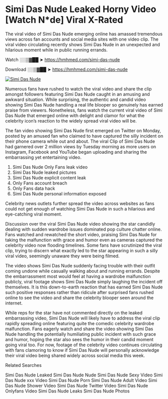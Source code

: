 ﻿# Simi Das Nude Leaked Horny Video [Watch N*de] Viral X-Rated

The viral video of ﻿Simi Das Nude emerging online has amassed tremendous views across fan accounts and social media sites with one video clip. The viral video circulating recently shows ﻿Simi Das Nude in an unexpected and hilarious moment while in public running errands. 

Watch ░░▒▓██ ➤ https://hmhmed.com/simi-das-nude

Download ░░▒▓██ ➤ https://hmhmed.com/simi-das-nude

[![Simi Das Nude](https://i.imgur.com/dJHk4Zq.gif)](https://hmhmed.com/simi-das-nude)

Numerous fans have rushed to watch the viral video and share the clip amongst followers featuring ﻿Simi Das Nude caught in an amusing and awkward situation. While surprising, the authentic and candid video showing ﻿Simi Das Nude handling a real life blooper so genuinely has earned praise from viewers. Nonetheless, fans watch the current viral video of ﻿Simi Das Nude that emerged online with delight and clamor for what the celebrity icon’s reaction to the widely spread viral video will be.

The fan video showing ﻿Simi Das Nude first emerged on Twitter on Monday, posted by an amused fan who claimed to have captured the silly incident on their phone camera while out and about. The viral Clip of ﻿Simi Das Nude had garnered over 2 million views by Tuesday morning as more users on Instagram, Facebook and YouTube began uploading and sharing the embarrassing yet entertaining video. 

1. ﻿Simi Das Nude Only Fans leak video
2. ﻿Simi Das Nude leaked pictures
3. ﻿Simi Das Nude explicit content leak
4. Only Fans account breach
5. Only Fans data hack
6. ﻿Simi Das Nude personal information exposed

Celebrity news outlets further spread the video across websites as fans could not get enough of watching ﻿Simi Das Nude in such a hilarious and eye-catching viral moment. 

Discussion over the viral ﻿Simi Das Nude video showing the star candidly dealing with sudden wardrobe issues dominated pop culture chatter online. Fans watched and rewatched the short video, praising ﻿Simi Das Nude for taking the malfunction with grace and humor even as cameras captured the celebrity video now flooding timelines. Some fans have scrutinized the viral clip, trying to discern what exactly led to the star appearing in such a silly viral video, seemingly unaware they were being filmed.

The video shows ﻿Simi Das Nude suddenly facing trouble with their outfit coming undone while casually walking about and running errands. Despite the embarrassment most would feel at having a wardrobe malfunction publicly, viral footage shows ﻿Simi Das Nude simply laughing the incident off themselves. It is this down-to-earth reaction that has earned ﻿Simi Das Nude such positive responses rather than ridicule after surprised fans rushed online to see the video and share the celebrity blooper seen around the internet.  

While reps for the star have not commented directly on the leaked embarrassing video, ﻿Simi Das Nude will likely have to address the viral clip rapidly spreading online featuring quite the comedic celebrity wardrobe malfunction. Fans eagerly watch and share the video showing ﻿Simi Das Nude handling the potentially humiliating public incident with such grace and humor, hoping the star also sees the humor in their candid moment going viral too. For now, footage of the celebrity video continues circulating with fans clamoring to know if ﻿Simi Das Nude will personally acknowledge their viral video being shared widely across social media this week.

Related Searches

﻿Simi Das Nude Leaked
﻿Simi Das Nude Nude
﻿Simi Das Nude Sexy Video
﻿Simi Das Nude xxx Video
﻿Simi Das Nude Porn
﻿Simi Das Nude Adult Video
﻿Simi Das Nude Shower Video
﻿Simi Das Nude Twitter Video
﻿Simi Das Nude Onlyfans Video
﻿Simi Das Nude Leaks
﻿Simi Das Nude Photos